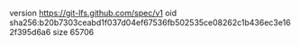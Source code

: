 version https://git-lfs.github.com/spec/v1
oid sha256:b20b7303ceabd1f037d04ef67536fb502535ce08262c1b436ec3e162f395d6a6
size 65706
